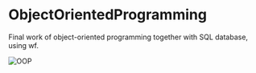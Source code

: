 # ObjectOrientedProgramming

Final work of object-oriented programming together with SQL database, using wf.

![OOP](https://i.imgur.com/ApkEHW6.png)
